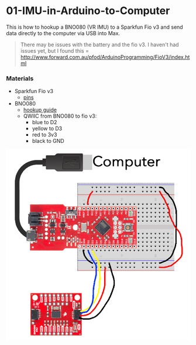 # 01-IMU-in-Arduino-to-Computer

This is how to hookup a BNO080 (VR IMU) to a Sparkfun Fio v3 and send data directly to the computer via USB into Max.

> There may be issues with the battery and the fio v3. I haven't had issues yet, but I found this = http://www.forward.com.au/pfod/ArduinoProgramming/FioV3/index.html

### Materials

- Sparkfun Fio v3
  - [pins](https://learn.sparkfun.com/tutorials/pro-micro--fio-v3-hookup-guide/hardware-overview-fio-v3)
- BNO080
  - [hookup guide](https://learn.sparkfun.com/tutorials/qwiic-vr-imu-bno080-hookup-guide)
  - QWIIC from BNO080 to fio v3:
    - blue to D2
    - yellow to D3
    - red to 3v3
    - black to GND

![circuit](/media/computer-direct.jpeg)
